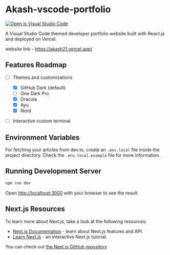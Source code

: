 # Akash-vscode-portfolio
[![Open is Visual Studio Code](https://open.vscode.dev/badges/open-in-vscode.svg)](https://open.vscode.dev/itsnitinr/vscode-portfolio)

A Visual Studio Code themed developer portfolio website built with React.js and deployed on Vercel.

website link - https://akash21.vercel.app/

## Features Roadmap

- [ ] Themes and customizations
  - [x] GitHub Dark (default)
  - [ ] One Dark Pro
  - [x] Dracula
  - [x] Ayu
  - [x] Nord
- [ ] Interactive custom terminal


## Environment Variables

For fetching your articles from dev.to, create an `.env.local` file inside the project directory. Check the `.env.local.example` file for more information.

## Running Development Server

```bash
npm run dev

```
Open [http://localhost:3000](http://localhost:3000) with your browser to see the result.

## Next.js Resources

To learn more about Next.js, take a look at the following resources:

- [Next.js Documentation](https://nextjs.org/docs) - learn about Next.js features and API.
- [Learn Next.js](https://nextjs.org/learn) - an interactive Next.js tutorial.

You can check out [the Next.js GitHub repository](https://github.com/vercel/next.js/)


